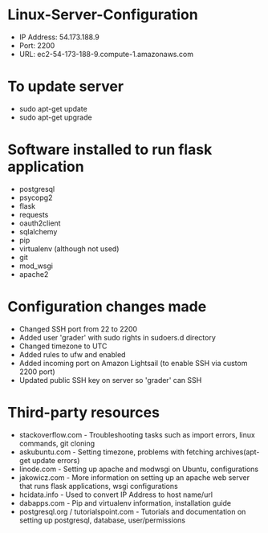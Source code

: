 # Linux-Server-Configuration

- IP Address: 54.173.188.9
- Port: 2200
- URL: ec2-54-173-188-9.compute-1.amazonaws.com

# To update server
- sudo apt-get update
- sudo apt-get upgrade

# Software installed to run flask application
- postgresql
- psycopg2
- flask
- requests
- oauth2client
- sqlalchemy
- pip
- virtualenv (although not used)
- git
- mod_wsgi
- apache2

# Configuration changes made
- Changed SSH port from 22 to 2200
- Added user 'grader' with sudo rights in sudoers.d directory
- Changed timezone to UTC
- Added rules to ufw and enabled
- Added incoming port on Amazon Lightsail (to enable SSH via custom 2200 port)
- Updated public SSH key on server so 'grader' can SSH



# Third-party resources 
- stackoverflow.com - Troubleshooting tasks such as import errors, linux commands, git cloning
- askubuntu.com - Setting timezone, problems with fetching archives(apt-get update errors)
- linode.com - Setting up apache and modwsgi on Ubuntu, configurations
- jakowicz.com - More information on setting up an apache web server that runs flask applications, wsgi configurations
- hcidata.info - Used to convert IP Address to host name/url
- dabapps.com - Pip and virtualenv information, installation guide
- postgresql.org / tutorialspoint.com - Tutorials and documentation on setting up postgresql, database, user/permissions
